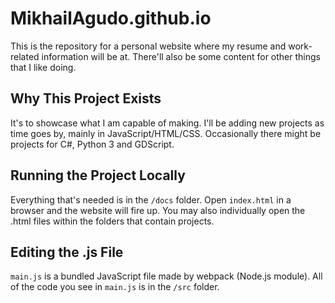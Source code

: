 # MikhailAgudo.github.io
This is the repository for a personal website where my resume and work-related information will be at. There'll also be some content for other things that I like doing.

## Why This Project Exists
It's to showcase what I am capable of making. I'll be adding new projects as time goes by, mainly in JavaScript/HTML/CSS. Occasionally there might be projects for C#, Python 3 and GDScript.

## Running the Project Locally
Everything that's needed is in the `/docs` folder. Open `index.html` in a browser and the website will fire up. You may also individually open the .html files within the folders that contain projects.

## Editing the .js File
`main.js` is a bundled JavaScript file made by webpack (Node.js module). All of the code you see in `main.js` is in the `/src` folder.